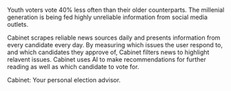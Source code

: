 Youth voters vote 40% less often than their older counterparts. The millenial generation is being fed highly unreliable information from social media outlets.

Cabinet scrapes reliable news sources daily and presents information from every candidate every day. By measuring which issues the user respond to, and which candidates they approve of, Cabinet filters news to highlight relavent issues. Cabinet uses AI to make recommendations for further reading as well as which candidate to vote for.

Cabinet: Your personal election advisor.

